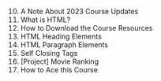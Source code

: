 10. A Note About 2023 Course Updates
11. What is HTML?
12. How to Download the Course Resources
13. HTML Heading Elements
14. HTML Paragraph Elements
15. Self Closing Tags
16. [Project] Movie Ranking
17. How to Ace this Course
